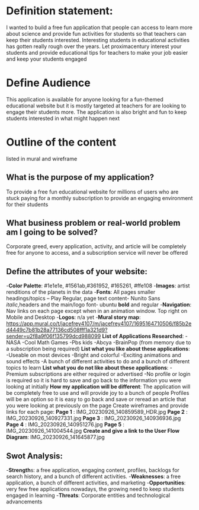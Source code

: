 # Definition statement:
I wanted to build a free fun application that people can access to learn more about science and provide fun activities for students so that teachers can keep their students interested. Interesting students in educational activities has gotten really rough over the years. Let proximacentury interest your students and provide educational tips for teachers to make your job easier and keep your students engaged
# Define Audience
This application is available for anyone looking for a fun-themed educational website but it is mostly targeted at teachers for are looking to engage their students more. The application is also bright and fun to keep students interested in what might happen next
# Outline of the content
listed in mural and wireframe
## What is the purpose of my application?
To provide a free fun educational website for millions of users who are stuck paying for a monthly subscription to provide an engaging environment for their students
## What business problem or real-world problem am I going to be solved?
Corporate greed, every application, activity, and article will be completely free for anyone to access, and a subscription service will never be offered
## Define the attributes of your website:
-**Color Palette**: #1e1e1e, #1561ab,#361952, #165261, #ffe108
-**Images**: artist renditions of the planets in the data
-**Fonts**: All pages smaller headings/topics – Play Regular, page text
content- Nunito Sans _italic_,headers and the main/logo font- ubuntu **bold** and regular
-**Navigation**: Nav links on each page except when in an animation window. Top right on Mobile and Desktop
-**Logos**: n/a yet
-**Mural story map**: https://app.mural.co/t/jacefrey4107/m/jacefrey4107/1695164710506/f85b2ed4449c7b81b28a77136cd508fff1a321d9?sender=u2f8a9f06f135799dcd988099
**List of Applications Researched**:
-NASA
-Cool Math Games
-Pbs kids
-Abcya
-BrainPop (from memory due to a subscription being required)
**List what you like about these applications**:
-Useable on most devices
-Bright and colorful
-Exciting animations and sound effects
-A bunch of different activities to do and a bunch of different topics to learn
**List what you do not like about these applications**:
-Premium subscriptions are either required or advertised
-No profile or login is required so it is hard to save and go back to the information you were looking at initially
**How my application will be different**:
The application will be completely free to use and will provide joy to a bunch of people
Profiles will be an option so it is easy to go back and save or reread an article that you were looking at previously on the page
Create wireframes and provide links for each page:
**Page 1** : IMG_20230926_140859589_HDR.jpg
**Page 2** : IMG_20230926_140927331.jpg
**Page 3** : IMG_20230926_140936936.jpg
**Page 4** : IMG_20230926_140951276.jpg
**Page 5** : IMG_20230926_141004544.jpg
**Create and give a link to the User Flow Diagram**: IMG_20230926_141645877.jpg
## Swot Analysis:
-**Strength**s:  a free application, engaging content, profiles, backlogs for search history, and a bunch of different activities.
-**Weaknesses**: a free application, a bunch of different activities, and marketing
-**Opportunities**: very few free applications nowadays, the growing need to keep students engaged in learning
-**Threats**: Corporate entities and technological advancements
